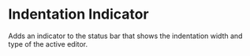 # Indentation Indicator

Adds an indicator to the status bar that shows the indentation width and type of the active editor.
